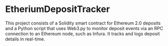 # EtheriumDepositTracker
This project consists of a Solidity smart contract for Ethereum 2.0 deposits and a Python script that uses Web3.py to monitor deposit events via an RPC connection to an Ethereum node, such as Infura. It tracks and logs deposit details in real-time.
